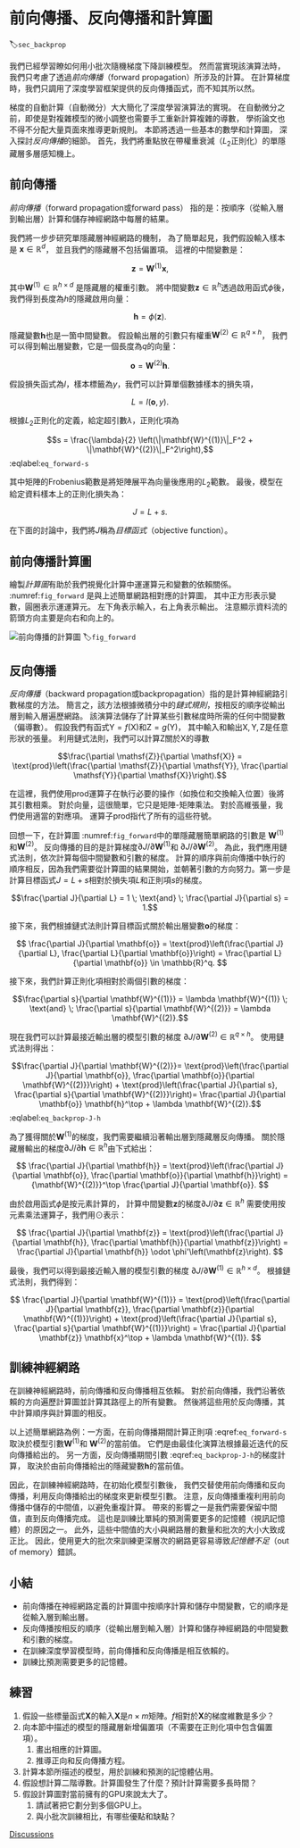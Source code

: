 # 前向傳播、反向傳播和計算圖
:label:`sec_backprop`

我們已經學習瞭如何用小批次隨機梯度下降訓練模型。
然而當實現該演算法時，我們只考慮了透過*前向傳播*（forward propagation）所涉及的計算。
在計算梯度時，我們只調用了深度學習框架提供的反向傳播函式，而不知其所以然。

梯度的自動計算（自動微分）大大簡化了深度學習演算法的實現。
在自動微分之前，即使是對複雜模型的微小調整也需要手工重新計算複雜的導數，
學術論文也不得不分配大量頁面來推導更新規則。
本節將透過一些基本的數學和計算圖，
深入探討*反向傳播*的細節。
首先，我們將重點放在帶權重衰減（$L_2$正則化）的單隱藏層多層感知機上。

## 前向傳播

*前向傳播*（forward propagation或forward pass）
指的是：按順序（從輸入層到輸出層）計算和儲存神經網路中每層的結果。

我們將一步步研究單隱藏層神經網路的機制，
為了簡單起見，我們假設輸入樣本是 $\mathbf{x}\in \mathbb{R}^d$，
並且我們的隱藏層不包括偏置項。
這裡的中間變數是：

$$\mathbf{z}= \mathbf{W}^{(1)} \mathbf{x},$$

其中$\mathbf{W}^{(1)} \in \mathbb{R}^{h \times d}$
是隱藏層的權重引數。
將中間變數$\mathbf{z}\in \mathbb{R}^h$透過啟用函式$\phi$後，
我們得到長度為$h$的隱藏啟用向量：

$$\mathbf{h}= \phi (\mathbf{z}).$$

隱藏變數$\mathbf{h}$也是一箇中間變數。
假設輸出層的引數只有權重$\mathbf{W}^{(2)} \in \mathbb{R}^{q \times h}$，
我們可以得到輸出層變數，它是一個長度為$q$的向量：

$$\mathbf{o}= \mathbf{W}^{(2)} \mathbf{h}.$$

假設損失函式為$l$，樣本標籤為$y$，我們可以計算單個數據樣本的損失項，

$$L = l(\mathbf{o}, y).$$

根據$L_2$正則化的定義，給定超引數$\lambda$，正則化項為

$$s = \frac{\lambda}{2} \left(\|\mathbf{W}^{(1)}\|_F^2 + \|\mathbf{W}^{(2)}\|_F^2\right),$$
:eqlabel:`eq_forward-s`

其中矩陣的Frobenius範數是將矩陣展平為向量後應用的$L_2$範數。
最後，模型在給定資料樣本上的正則化損失為：

$$J = L + s.$$

在下面的討論中，我們將$J$稱為*目標函式*（objective function）。

## 前向傳播計算圖

繪製*計算圖*有助於我們視覺化計算中運運算元和變數的依賴關係。
 :numref:`fig_forward` 是與上述簡單網路相對應的計算圖，
 其中正方形表示變數，圓圈表示運運算元。
 左下角表示輸入，右上角表示輸出。
 注意顯示資料流的箭頭方向主要是向右和向上的。

![前向傳播的計算圖](../img/forward.svg)
:label:`fig_forward`

## 反向傳播

*反向傳播*（backward propagation或backpropagation）指的是計算神經網路引數梯度的方法。
簡言之，該方法根據微積分中的*鏈式規則*，按相反的順序從輸出層到輸入層遍歷網路。
該演算法儲存了計算某些引數梯度時所需的任何中間變數（偏導數）。
假設我們有函式$\mathsf{Y}=f(\mathsf{X})$和$\mathsf{Z}=g(\mathsf{Y})$，
其中輸入和輸出$\mathsf{X}, \mathsf{Y}, \mathsf{Z}$是任意形狀的張量。
利用鏈式法則，我們可以計算$\mathsf{Z}$關於$\mathsf{X}$的導數

$$\frac{\partial \mathsf{Z}}{\partial \mathsf{X}} = \text{prod}\left(\frac{\partial \mathsf{Z}}{\partial \mathsf{Y}}, \frac{\partial \mathsf{Y}}{\partial \mathsf{X}}\right).$$

在這裡，我們使用$\text{prod}$運算子在執行必要的操作（如換位和交換輸入位置）後將其引數相乘。
對於向量，這很簡單，它只是矩陣-矩陣乘法。
對於高維張量，我們使用適當的對應項。
運算子$\text{prod}$指代了所有的這些符號。

回想一下，在計算圖 :numref:`fig_forward`中的單隱藏層簡單網路的引數是
$\mathbf{W}^{(1)}$和$\mathbf{W}^{(2)}$。
反向傳播的目的是計算梯度$\partial J/\partial \mathbf{W}^{(1)}$和
$\partial J/\partial \mathbf{W}^{(2)}$。
為此，我們應用鏈式法則，依次計算每個中間變數和引數的梯度。
計算的順序與前向傳播中執行的順序相反，因為我們需要從計算圖的結果開始，並朝著引數的方向努力。第一步是計算目標函式$J=L+s$相對於損失項$L$和正則項$s$的梯度。

$$\frac{\partial J}{\partial L} = 1 \; \text{and} \; \frac{\partial J}{\partial s} = 1.$$

接下來，我們根據鏈式法則計算目標函式關於輸出層變數$\mathbf{o}$的梯度：

$$
\frac{\partial J}{\partial \mathbf{o}}
= \text{prod}\left(\frac{\partial J}{\partial L}, \frac{\partial L}{\partial \mathbf{o}}\right)
= \frac{\partial L}{\partial \mathbf{o}}
\in \mathbb{R}^q.
$$

接下來，我們計算正則化項相對於兩個引數的梯度：

$$\frac{\partial s}{\partial \mathbf{W}^{(1)}} = \lambda \mathbf{W}^{(1)}
\; \text{and} \;
\frac{\partial s}{\partial \mathbf{W}^{(2)}} = \lambda \mathbf{W}^{(2)}.$$

現在我們可以計算最接近輸出層的模型引數的梯度
$\partial J/\partial \mathbf{W}^{(2)} \in \mathbb{R}^{q \times h}$。
使用鏈式法則得出：

$$\frac{\partial J}{\partial \mathbf{W}^{(2)}}= \text{prod}\left(\frac{\partial J}{\partial \mathbf{o}}, \frac{\partial \mathbf{o}}{\partial \mathbf{W}^{(2)}}\right) + \text{prod}\left(\frac{\partial J}{\partial s}, \frac{\partial s}{\partial \mathbf{W}^{(2)}}\right)= \frac{\partial J}{\partial \mathbf{o}} \mathbf{h}^\top + \lambda \mathbf{W}^{(2)}.$$
:eqlabel:`eq_backprop-J-h`

為了獲得關於$\mathbf{W}^{(1)}$的梯度，我們需要繼續沿著輸出層到隱藏層反向傳播。
關於隱藏層輸出的梯度$\partial J/\partial \mathbf{h} \in \mathbb{R}^h$由下式給出：

$$
\frac{\partial J}{\partial \mathbf{h}}
= \text{prod}\left(\frac{\partial J}{\partial \mathbf{o}}, \frac{\partial \mathbf{o}}{\partial \mathbf{h}}\right)
= {\mathbf{W}^{(2)}}^\top \frac{\partial J}{\partial \mathbf{o}}.
$$

由於啟用函式$\phi$是按元素計算的，
計算中間變數$\mathbf{z}$的梯度$\partial J/\partial \mathbf{z} \in \mathbb{R}^h$
需要使用按元素乘法運算子，我們用$\odot$表示：

$$
\frac{\partial J}{\partial \mathbf{z}}
= \text{prod}\left(\frac{\partial J}{\partial \mathbf{h}}, \frac{\partial \mathbf{h}}{\partial \mathbf{z}}\right)
= \frac{\partial J}{\partial \mathbf{h}} \odot \phi'\left(\mathbf{z}\right).
$$

最後，我們可以得到最接近輸入層的模型引數的梯度
$\partial J/\partial \mathbf{W}^{(1)} \in \mathbb{R}^{h \times d}$。
根據鏈式法則，我們得到：

$$
\frac{\partial J}{\partial \mathbf{W}^{(1)}}
= \text{prod}\left(\frac{\partial J}{\partial \mathbf{z}}, \frac{\partial \mathbf{z}}{\partial \mathbf{W}^{(1)}}\right) + \text{prod}\left(\frac{\partial J}{\partial s}, \frac{\partial s}{\partial \mathbf{W}^{(1)}}\right)
= \frac{\partial J}{\partial \mathbf{z}} \mathbf{x}^\top + \lambda \mathbf{W}^{(1)}.
$$

## 訓練神經網路

在訓練神經網路時，前向傳播和反向傳播相互依賴。
對於前向傳播，我們沿著依賴的方向遍歷計算圖並計算其路徑上的所有變數。
然後將這些用於反向傳播，其中計算順序與計算圖的相反。

以上述簡單網路為例：一方面，在前向傳播期間計算正則項
 :eqref:`eq_forward-s`取決於模型引數$\mathbf{W}^{(1)}$和
$\mathbf{W}^{(2)}$的當前值。
它們是由最佳化演算法根據最近迭代的反向傳播給出的。
另一方面，反向傳播期間引數 :eqref:`eq_backprop-J-h`的梯度計算，
取決於由前向傳播給出的隱藏變數$\mathbf{h}$的當前值。

因此，在訓練神經網路時，在初始化模型引數後，
我們交替使用前向傳播和反向傳播，利用反向傳播給出的梯度來更新模型引數。
注意，反向傳播重複利用前向傳播中儲存的中間值，以避免重複計算。
帶來的影響之一是我們需要保留中間值，直到反向傳播完成。
這也是訓練比單純的預測需要更多的記憶體（視訊記憶體）的原因之一。
此外，這些中間值的大小與網路層的數量和批次的大小大致成正比。
因此，使用更大的批次來訓練更深層次的網路更容易導致*記憶體不足*（out of memory）錯誤。

## 小結

* 前向傳播在神經網路定義的計算圖中按順序計算和儲存中間變數，它的順序是從輸入層到輸出層。
* 反向傳播按相反的順序（從輸出層到輸入層）計算和儲存神經網路的中間變數和引數的梯度。
* 在訓練深度學習模型時，前向傳播和反向傳播是相互依賴的。
* 訓練比預測需要更多的記憶體。

## 練習

1. 假設一些標量函式$\mathbf{X}$的輸入$\mathbf{X}$是$n \times m$矩陣。$f$相對於$\mathbf{X}$的梯度維數是多少？
1. 向本節中描述的模型的隱藏層新增偏置項（不需要在正則化項中包含偏置項）。
    1. 畫出相應的計算圖。
    1. 推導正向和反向傳播方程。
1. 計算本節所描述的模型，用於訓練和預測的記憶體佔用。
1. 假設想計算二階導數。計算圖發生了什麼？預計計算需要多長時間？
1. 假設計算圖對當前擁有的GPU來說太大了。
    1. 請試著把它劃分到多個GPU上。
    1. 與小批次訓練相比，有哪些優點和缺點？

[Discussions](https://discuss.d2l.ai/t/5769)
